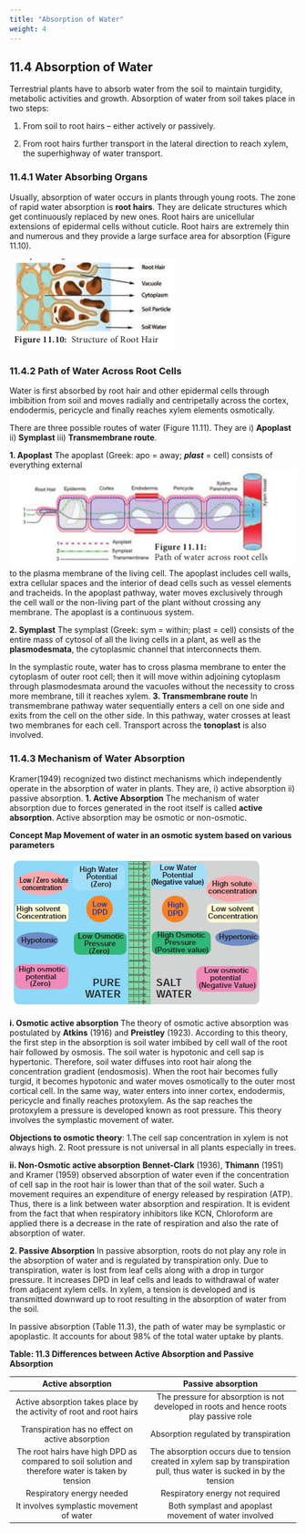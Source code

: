 ```yaml
---
title: "Absorption of Water"
weight: 4
---
```






## 11.4 Absorption of Water

Terrestrial plants have to absorb water from the soil to maintain turgidity, metabolic activities and growth. Absorption of water from soil takes place in two steps:

1. From soil to root hairs – either actively or passively.

2. From root hairs further transport in the lateral direction to reach xylem, the superhighway of water transport.

### 11.4.1 Water Absorbing Organs

Usually, absorption of water occurs in plants through young roots. The zone of rapid water absorption is **root hairs**. They are delicate structures which get continuously replaced by new ones. Root hairs are unicellular extensions of epidermal cells without cuticle. Root hairs are extremely thin and numerous and they provide a large surface area for absorption (Figure 11.10).

![ Structure of Root Hair ](11.12.png)

### 11.4.2 Path of Water Across Root Cells

Water is first absorbed by root hair and other epidermal cells through imbibition from soil and moves radially and centripetally across the cortex, endodermis, pericycle and finally reaches xylem elements osmotically.

There are three possible routes of water (Figure 11.11). They are i) **Apoplast** ii) **Symplast** iii) **Transmembrane route**.

**1. Apoplast** The apoplast (Greek: apo = away; **_plast_** = cell) consists of everything external
![Path of water across root cells](11.13.png)
to the plasma membrane of the living cell. The apoplast includes cell walls, extra cellular spaces and the interior of dead cells such as vessel elements and tracheids. In the apoplast pathway, water moves exclusively through the cell wall or the non-living part of the plant without crossing any membrane. The apoplast is a continuous system.

**2. Symplast** The symplast (Greek: sym = within; plast = cell) consists of the entire mass of cytosol of all the living cells in a plant, as well as the **plasmodesmata**, the cytoplasmic channel that interconnects them.

In the symplastic route, water has to cross plasma membrane to enter the cytoplasm of outer root cell; then it will move within adjoining cytoplasm through plasmodesmata around the vacuoles without the necessity to cross more membrane, till it reaches xylem.
**3. Transmembrane route** In transmembrane pathway water sequentially enters a cell on one side and exits from the cell on the other side. In this pathway, water crosses at least two membranes for each cell. Transport across the **tonoplast** is also involved.

### 11.4.3 Mechanism of Water Absorption

Kramer(1949) recognized two distinct mechanisms which independently operate in the absorption of water in plants. They are, i) active absorption ii) passive absorption.
**1\. Active Absorption**
The mechanism of water absorption due to forces generated in the root itself is called **active absorption**. Active absorption may be osmotic or non-osmotic.

**Concept Map Movement of water in an osmotic system based on various parameters**

![Alt text](pwsw.png)

**i. Osmotic active absorption** The theory of osmotic active absorption was postulated by **Atkins** (1916) and **Preistley** (1923). According to this theory, the first step in the absorption is soil water imbibed by cell wall of the root hair followed by osmosis. The soil water is hypotonic and cell sap is hypertonic. Therefore, soil water diffuses into root hair along the concentration gradient (endosmosis). When the root hair becomes fully turgid, it becomes hypotonic and water moves osmotically to the outer most cortical cell. In the same way, water enters into inner cortex, endodermis, pericycle and finally reaches protoxylem. As the sap reaches the protoxylem a pressure is developed known as root pressure. This theory involves the symplastic movement of water.

**Objections to osmotic theory**: 1.The cell sap concentration in xylem is not always high. 2. Root pressure is not universal in all plants especially in trees.

**ii. Non-Osmotic active absorption**
**Bennet-Clark** (1936), **Thimann** (1951) and Kramer (1959) observed absorption of water even if the concentration of cell sap in the root hair is lower than that of the soil water. Such a movement requires an expenditure of energy released by respiration (ATP). Thus, there is a link between water absorption and respiration. It is evident from the fact that when respiratory inhibitors like KCN, Chloroform are applied there is a decrease in the rate of respiration and also the rate of absorption of water.

**2. Passive Absorption**
In passive absorption, roots do not play any role in the absorption of water and is regulated by transpiration only. Due to transpiration, water is lost from leaf cells along with a drop in turgor pressure. It increases DPD in leaf cells and leads to withdrawal of water from adjacent xylem cells. In xylem, a tension is developed and is transmitted downward up to root resulting in the absorption of water from the soil.

In passive absorption (Table 11.3), the path of water may be symplastic or apoplastic. It accounts for about 98% of the total water uptake by plants.

**Table: 11.3 Differences between Active Absorption and Passive Absorption**

|                                         Active absorption                                         |                                                   Passive absorption                                                    |
| :-----------------------------------------------------------------------------------------------: | :---------------------------------------------------------------------------------------------------------------------: |
|               Active absorption takes place by the activity of root and root hairs                |                 The pressure for absorption is not developed in roots and hence roots play passive role                 |
|                         Transpiration has no effect on active absorption                          |                                          Absorption regulated by transpiration                                          |
| The root hairs have high DPD as compared to soil solution and therefore water is taken by tension | The absorption occurs due to tension created in xylem sap by transpiration pull, thus water is sucked in by the tension |
|                                     Respiratory energy needed                                     |                                             Respiratory energy not required                                             |
|                             It involves symplastic movement of water                              |                                  Both symplast and apoplast movement of water involved                                  |
